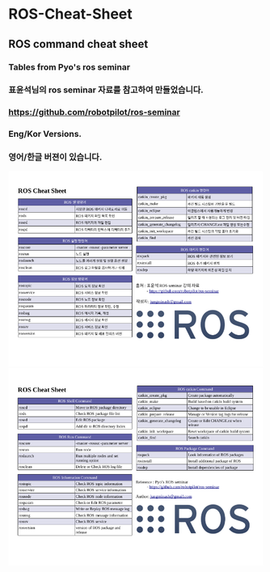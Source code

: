 # ROS-Cheat-Sheet
## ROS command cheat sheet

### Tables from Pyo's ros seminar

### 표윤석님의 ros seminar 자료를 참고하여 만들었습니다.

### https://github.com/robotpilot/ros-seminar


### Eng/Kor Versions.

### 영어/한글 버젼이 있습니다.


![ROS_Cheat_Sheet](/ROS_Cheat_Sheet.png)
![ENG_ROS_Cheat_Sheet](/[ENG]ROS_Cheat_Sheet.png)
